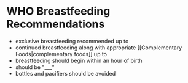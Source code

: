 # WHO Breastfeeding Recommendations
- exclusive breastfeeding recommended up to
- continued breastfeeding along with appropriate [[Complementary Foods|complementary foods]] up to
- breastfeeding should begin within an hour of birth
- should be "\_\_\_"
- bottles and pacifiers should be avoided
